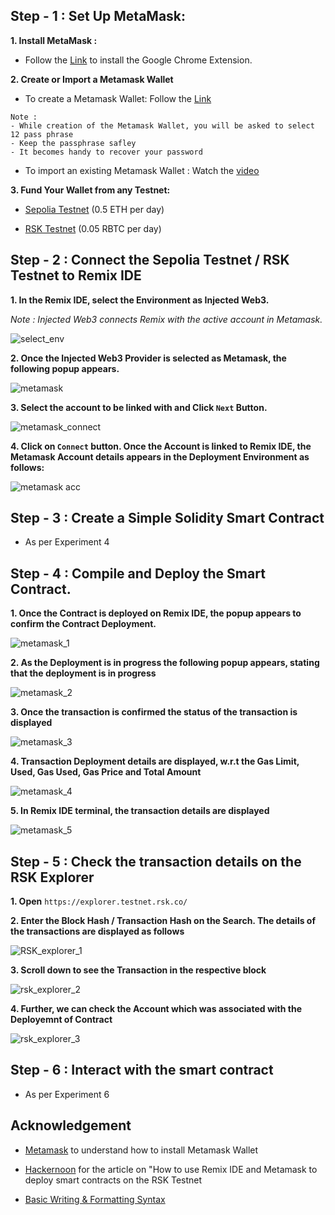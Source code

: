 ## Step - 1 : Set Up MetaMask:
**1. Install MetaMask :**
- Follow the [Link](https://chrome.google.com/webstore/detail/metamask/nkbihfbeogaeaoehlefnkodbefgpgknn) to install the Google Chrome Extension. 
   
**2. Create or Import a Metamask Wallet**
   
- To create a Metamask Wallet: Follow the [Link](https://myterablock.medium.com/how-to-create-or-import-a-metamask-wallet-a551fc2f5a6b)
```
Note : 
- While creation of the Metamask Wallet, you will be asked to select 12 pass phrase
- Keep the passphrase safley
- It becomes handy to recover your password
```
  
- To import an existing Metamask Wallet : Watch the [video](https://www.youtube.com/watch?v=GS1asrK0glI)

**3. Fund Your Wallet from any Testnet:**
  
* [Sepolia Testnet](https://github.com/LifnaJos/Getting-funds-from-Testnets-to-Metamask-Wallet#steps-to-get-funds-from-sepolia-testnet) (0.5 ETH per day)
  
* [RSK Testnet](https://github.com/LifnaJos/Getting-funds-from-Testnets-to-Metamask-Wallet#steps-to-get-funds-from-rsk-testnet)  (0.05 RBTC per day)

## Step - 2 : Connect the Sepolia Testnet  / RSK Testnet to Remix IDE
**1. In the Remix IDE, select the Environment as Injected Web3.**

*Note : Injected Web3 connects Remix with the active account in Metamask.*

![select_env](https://github.com/LifnaJos/Embedding-Metamask-wallet-with-Remix-IDE-and-perform-transactions/blob/main/images/Screenshot%20from%202023-09-12%2023-07-49.png)

**2. Once the Injected Web3 Provider is selected as Metamask, the following popup appears.**

![metamask](https://github.com/LifnaJos/Embedding-Metamask-wallet-with-Remix-IDE-and-perform-transactions/blob/main/images/metamask.jpg)

**3. Select the account to be linked with and Click ```Next``` Button.**

![metamask_connect](https://github.com/LifnaJos/Embedding-Metamask-wallet-with-Remix-IDE-and-perform-transactions/blob/main/images/metamask_connect.jpg)

**4. Click on ```Connect``` button. Once the Account is linked to Remix IDE, the Metamask Account details appears in the Deployment Environment as follows:**

![metamask acc](https://github.com/LifnaJos/Embedding-Metamask-wallet-with-Remix-IDE-and-perform-transactions/blob/main/images/metamask_acc.jpg)   

## Step - 3 : Create a Simple Solidity Smart Contract
- As per Experiment 4
  
## Step - 4 : Compile and Deploy the Smart Contract.

**1. Once the Contract is deployed on Remix IDE, the popup appears to confirm the Contract Deployment.**

![metamask_1](https://github.com/LifnaJos/Embedding-Metamask-wallet-with-Remix-IDE-and-perform-transactions/blob/main/images/metamask_1.jpg)
 
**2. As the Deployment is in progress the following popup appears, stating that the deployment is in progress**

![metamask_2](https://github.com/LifnaJos/Embedding-Metamask-wallet-with-Remix-IDE-and-perform-transactions/blob/main/images/metamask_2.jpg)

**3. Once the transaction is confirmed the status of the transaction is displayed**

![metamask_3](https://github.com/LifnaJos/Embedding-Metamask-wallet-with-Remix-IDE-and-perform-transactions/blob/main/images/metamask_3.jpg)

**4. Transaction Deployment details are displayed, w.r.t the Gas Limit, Used, Gas Used, Gas Price and Total Amount**

![metamask_4](https://github.com/LifnaJos/Embedding-Metamask-wallet-with-Remix-IDE-and-perform-transactions/blob/main/images/metamask_4.jpg)

**5. In Remix IDE terminal, the transaction details are displayed**

![metamask_5](https://github.com/LifnaJos/Embedding-Metamask-wallet-with-Remix-IDE-and-perform-transactions/blob/main/images/metamask_5.jpg)

## Step - 5 : Check the transaction details on the RSK Explorer
**1. Open** ```https://explorer.testnet.rsk.co/```

**2. Enter the Block Hash / Transaction Hash on the Search. The details of the transactions are displayed as follows**

![RSK_explorer_1](https://github.com/LifnaJos/Embedding-Metamask-wallet-with-Remix-IDE-and-perform-transactions/blob/main/images/rsk_explorer_1.jpg)

**3. Scroll down to see the Transaction in the respective block**

![rsk_explorer_2](https://github.com/LifnaJos/Embedding-Metamask-wallet-with-Remix-IDE-and-perform-transactions/blob/main/images/rsk_explorer_2.jpg)

**4. Further, we can check the Account which was associated with the Deployemnt of Contract**

![rsk_explorer_3](https://github.com/LifnaJos/Embedding-Metamask-wallet-with-Remix-IDE-and-perform-transactions/blob/main/images/rsk_explorer_3.jpg)

## Step - 6 : Interact with the smart contract 
- As per Experiment 6

## Acknowledgement
* [Metamask](https://support.metamask.io/hc/en-us/articles/360015489531-Getting-started-with-MetaMask) to understand how to install Metamask Wallet

* [Hackernoon](https://hackernoon.com/how-to-use-remix-and-metamask-to-deploy-smart-contracts-on-the-rsk-testnet-zt393xfz) for the article on "How to use Remix IDE and Metamask to deploy smart contracts on the RSK Testnet

* [Basic Writing & Formatting Syntax](https://docs.github.com/en/get-started/writing-on-github/getting-started-with-writing-and-formatting-on-github/basic-writing-and-formatting-syntax)
